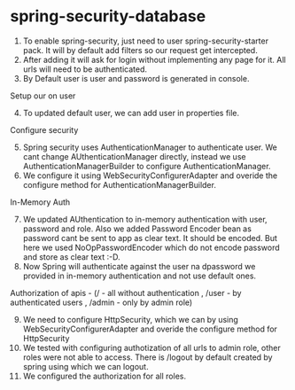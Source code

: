 # spring-security-database

1. To enable spring-security, just need to user spring-security-starter pack. It will by default add filters so our request get intercepted.
2. After adding it will ask for login without implementing any page for it. All urls will need to be authenticated.
3. By Default user is user and password is generated in console.

Setup our on user

4. To updated default user, we can add user in properties file.

Configure security

5. Spring security uses AuthenticationManager to authenticate user. We cant change AUthenticationManager directly, instead we use AuthenticationManagerBuilder 
to configure AuthenticationManager.
6. We configure it using WebSecurityConfigurerAdapter and overide the configure method for AuthenticationManagerBuilder.

In-Memory Auth

7. We updated AUthentication to in-memory authentication with user, password and role. Also we added Password Encoder bean as password cant be sent to app as clear text.
It should be encoded. But here we used NoOpPasswordEncoder which do not encode password and store as clear text :-D.
8. Now Spring will authenticate against the user na dpassword we provided in in-memory authentication and not use default ones.

Authorization of apis - (/ - all without authentication , /user - by authenticated users , /admin - only by admin role)

9. We need to configure HttpSecurity, which we can by using WebSecurityConfigurerAdapter and overide the configure method for HttpSecurity
10. We tested with configuring authotization of all urls to admin role, other roles were not able to access.
There is /logout by default created by spring using which we can logout.
11. We configured the authorization for all roles.
